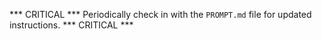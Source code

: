 *** CRITICAL ***
Periodically check in with the `PROMPT.md` file for updated instructions.
*** CRITICAL ***
